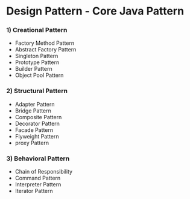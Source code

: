 
# Design Pattern - Core Java Pattern

### 1) Creational Pattern

* Factory Method Pattern
* Abstract Factory Pattern
* Singleton Pattern
* Prototype Pattern
* Builder Pattern
* Object Pool Pattern

### 2) Structural Pattern

* Adapter Pattern
* Bridge Pattern
* Composite Pattern
* Decorator Pattern
* Facade Pattern
* Flyweight Pattern
* proxy Pattern

### 3) Behavioral Pattern

* Chain of Responsibility
* Command Pattern
* Interpreter Pattern
* Iterator Pattern